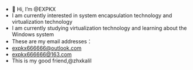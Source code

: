 - 👋 Hi, I’m @EXPKX
- I am currently interested in system encapsulation technology and virtualization technology
- I am currently studying virtualization technology and learning about the Windows system
- These are my email addresses：
- expkx666666@outlook.com
- expkx666666@163.com
- This is my good friend,@zhxkalil
